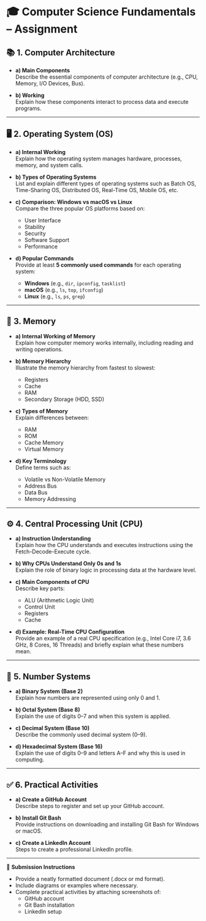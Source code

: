 # 🎓 Computer Science Fundamentals – Assignment

## 📚 1. Computer Architecture
- **a) Main Components**  
  Describe the essential components of computer architecture (e.g., CPU, Memory, I/O Devices, Bus).

- **b) Working**  
  Explain how these components interact to process data and execute programs.

---

## 🖥️ 2. Operating System (OS)
- **a) Internal Working**  
  Explain how the operating system manages hardware, processes, memory, and system calls.

- **b) Types of Operating Systems**  
  List and explain different types of operating systems such as Batch OS, Time-Sharing OS, Distributed OS, Real-Time OS, Mobile OS, etc.

- **c) Comparison: Windows vs macOS vs Linux**  
  Compare the three popular OS platforms based on:
  - User Interface  
  - Stability  
  - Security  
  - Software Support  
  - Performance

- **d) Popular Commands**  
  Provide at least **5 commonly used commands** for each operating system:
  - **Windows** (e.g., `dir`, `ipconfig`, `tasklist`)  
  - **macOS** (e.g., `ls`, `top`, `ifconfig`)  
  - **Linux** (e.g., `ls`, `ps`, `grep`)

---

## 💾 3. Memory
- **a) Internal Working of Memory**  
  Explain how computer memory works internally, including reading and writing operations.

- **b) Memory Hierarchy**  
  Illustrate the memory hierarchy from fastest to slowest:
  - Registers  
  - Cache  
  - RAM  
  - Secondary Storage (HDD, SSD)

- **c) Types of Memory**  
  Explain differences between:
  - RAM  
  - ROM  
  - Cache Memory  
  - Virtual Memory

- **d) Key Terminology**  
  Define terms such as:
  - Volatile vs Non-Volatile Memory  
  - Address Bus  
  - Data Bus  
  - Memory Addressing

---

## ⚙️ 4. Central Processing Unit (CPU)
- **a) Instruction Understanding**  
  Explain how the CPU understands and executes instructions using the Fetch-Decode-Execute cycle.

- **b) Why CPUs Understand Only 0s and 1s**  
  Explain the role of binary logic in processing data at the hardware level.

- **c) Main Components of CPU**  
  Describe key parts:
  - ALU (Arithmetic Logic Unit)  
  - Control Unit  
  - Registers  
  - Cache

- **d) Example: Real-Time CPU Configuration**  
  Provide an example of a real CPU specification (e.g., Intel Core i7, 3.6 GHz, 8 Cores, 16 Threads) and briefly explain what these numbers mean.

---

## 🔢 5. Number Systems
- **a) Binary System (Base 2)**  
  Explain how numbers are represented using only 0 and 1.

- **b) Octal System (Base 8)**  
  Explain the use of digits 0–7 and when this system is applied.

- **c) Decimal System (Base 10)**  
  Describe the commonly used decimal system (0–9).

- **d) Hexadecimal System (Base 16)**  
  Explain the use of digits 0–9 and letters A–F and why this is used in computing.

---

## ✅ 6. Practical Activities
- **a) Create a GitHub Account**  
  Describe steps to register and set up your GitHub account.

- **b) Install Git Bash**  
  Provide instructions on downloading and installing Git Bash for Windows or macOS.

- **c) Create a LinkedIn Account**  
  Steps to create a professional LinkedIn profile.

---

📝 **Submission Instructions**  
- Provide a neatly formatted document (.docx or md format).  
- Include diagrams or examples where necessary.  
- Complete practical activities by attaching screenshots of:
    - GitHub account  
    - Git Bash installation  
    - LinkedIn setup
